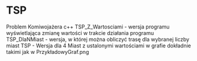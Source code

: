 # TSP
Problem Komiwojażera c++
TSP_Z_Wartosciami - wersja programu wyświetlająca zmianę wartości w trakcie działania programu
TSP_DlaNMiast - wersja, w której można obliczyć trasę dla wybranej liczby miast
TSP - Wersja dla 4 Miast z ustalonymi wartościami w grafie dokładnie takimi jak w PrzykładowyGraf.png
